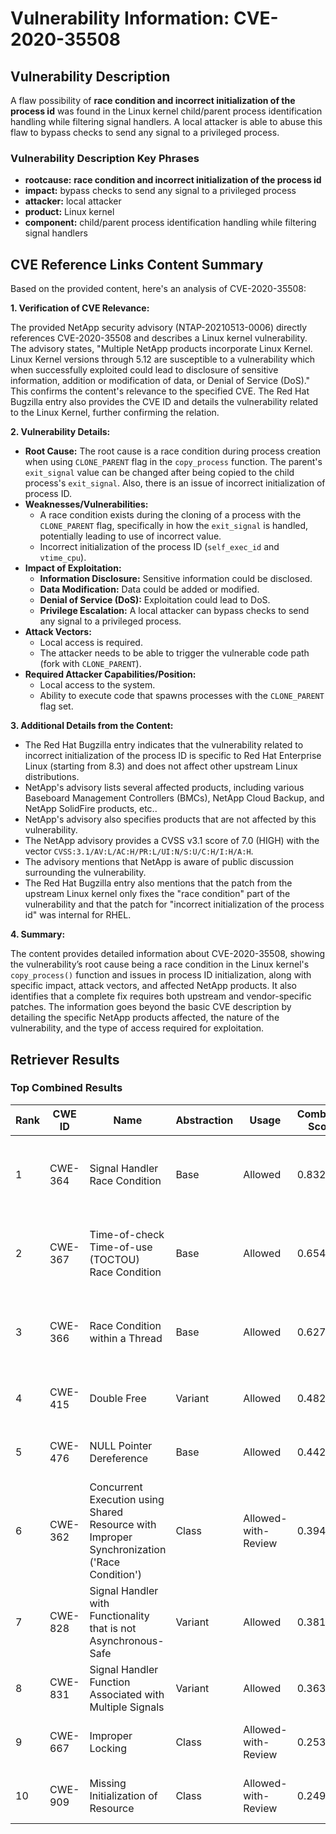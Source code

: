 # Vulnerability Information: CVE-2020-35508

## Vulnerability Description
A flaw possibility of **race condition and incorrect initialization of the process id** was found in the Linux kernel child/parent process identification handling while filtering signal handlers. A local attacker is able to abuse this flaw to bypass checks to send any signal to a privileged process.

### Vulnerability Description Key Phrases
- **rootcause:** **race condition and incorrect initialization of the process id**
- **impact:** bypass checks to send any signal to a privileged process
- **attacker:** local attacker
- **product:** Linux kernel
- **component:** child/parent process identification handling while filtering signal handlers

## CVE Reference Links Content Summary
Based on the provided content, here's an analysis of CVE-2020-35508:

**1. Verification of CVE Relevance:**

The provided NetApp security advisory (NTAP-20210513-0006) directly references CVE-2020-35508 and describes a Linux kernel vulnerability. The advisory states, "Multiple NetApp products incorporate Linux Kernel. Linux Kernel versions through 5.12 are susceptible to a vulnerability which when successfully exploited could lead to disclosure of sensitive information, addition or modification of data, or Denial of Service (DoS)." This confirms the content's relevance to the specified CVE. The Red Hat Bugzilla entry also provides the CVE ID and details the vulnerability related to the Linux Kernel, further confirming the relation.

**2. Vulnerability Details:**

*   **Root Cause:** The root cause is a race condition during process creation when using `CLONE_PARENT` flag in the `copy_process` function. The parent's `exit_signal` value can be changed after being copied to the child process's `exit_signal`. Also, there is an issue of incorrect initialization of process ID.
*   **Weaknesses/Vulnerabilities:**
    *   A race condition exists during the cloning of a process with the `CLONE_PARENT` flag, specifically in how the `exit_signal` is handled, potentially leading to use of incorrect value.
    *   Incorrect initialization of the process ID (`self_exec_id` and `vtime_cpu`).
*   **Impact of Exploitation:**
    *   **Information Disclosure:** Sensitive information could be disclosed.
    *   **Data Modification:** Data could be added or modified.
    *   **Denial of Service (DoS):** Exploitation could lead to DoS.
    *   **Privilege Escalation:** A local attacker can bypass checks to send any signal to a privileged process.
*   **Attack Vectors:**
    *   Local access is required.
    *   The attacker needs to be able to trigger the vulnerable code path (fork with `CLONE_PARENT`).
*   **Required Attacker Capabilities/Position:**
    *   Local access to the system.
    *   Ability to execute code that spawns processes with the `CLONE_PARENT` flag set.

**3. Additional Details from the Content:**

*   The Red Hat Bugzilla entry indicates that the vulnerability related to incorrect initialization of the process ID is specific to Red Hat Enterprise Linux (starting from 8.3) and does not affect other upstream Linux distributions.
*   NetApp's advisory lists several affected products, including various Baseboard Management Controllers (BMCs), NetApp Cloud Backup, and NetApp SolidFire products, etc..
*   NetApp's advisory also specifies products that are not affected by this vulnerability.
*   The NetApp advisory provides a CVSS v3.1 score of 7.0 (HIGH) with the vector `CVSS:3.1/AV:L/AC:H/PR:L/UI:N/S:U/C:H/I:H/A:H`.
*   The advisory mentions that NetApp is aware of public discussion surrounding the vulnerability.
*   The Red Hat Bugzilla entry also mentions that the patch from the upstream Linux kernel only fixes the "race condition" part of the vulnerability and that the patch for "incorrect initialization of the process id" was internal for RHEL.

**4. Summary:**

The content provides detailed information about CVE-2020-35508, showing the vulnerability’s root cause being a race condition in the Linux kernel's `copy_process()` function and issues in process ID initialization, along with specific impact, attack vectors, and affected NetApp products. It also identifies that a complete fix requires both upstream and vendor-specific patches. The information goes beyond the basic CVE description by detailing the specific NetApp products affected, the nature of the vulnerability, and the type of access required for exploitation.

## Retriever Results

### Top Combined Results

| Rank | CWE ID | Name | Abstraction | Usage | Combined Score | Retrievers | Individual Scores |
|------|--------|------|-------------|-------|---------------|------------|-------------------|
| 1 | CWE-364 | Signal Handler Race Condition | Base | Allowed | 0.8327 | dense, sparse, graph | dense: 0.620, sparse: 0.288, graph: 1.000 |
| 2 | CWE-367 | Time-of-check Time-of-use (TOCTOU) Race Condition | Base | Allowed | 0.6546 | dense, sparse, graph | dense: 0.513, sparse: 0.314, graph: 0.609 |
| 3 | CWE-366 | Race Condition within a Thread | Base | Allowed | 0.6278 | dense, sparse, graph | dense: 0.530, sparse: 0.251, graph: 0.613 |
| 4 | CWE-415 | Double Free | Variant | Allowed | 0.4824 | sparse, graph | sparse: 0.289, graph: 1.000 |
| 5 | CWE-476 | NULL Pointer Dereference | Base | Allowed | 0.4420 | sparse, graph | sparse: 0.279, graph: 0.789 |
| 6 | CWE-362 | Concurrent Execution using Shared Resource with Improper Synchronization ('Race Condition') | Class | Allowed-with-Review | 0.3945 | dense, sparse, graph | dense: 0.552, sparse: 0.340, graph: 0.562 |
| 7 | CWE-828 | Signal Handler with Functionality that is not Asynchronous-Safe | Variant | Allowed | 0.3813 | dense, sparse | dense: 0.518, sparse: 0.269 |
| 8 | CWE-831 | Signal Handler Function Associated with Multiple Signals | Variant | Allowed | 0.3631 | dense, sparse | dense: 0.490, sparse: 0.259 |
| 9 | CWE-667 | Improper Locking | Class | Allowed-with-Review | 0.2534 | dense, sparse | dense: 0.521, sparse: 0.298 |
| 10 | CWE-909 | Missing Initialization of Resource | Class | Allowed-with-Review | 0.2494 | dense, sparse | dense: 0.530, sparse: 0.278 |

